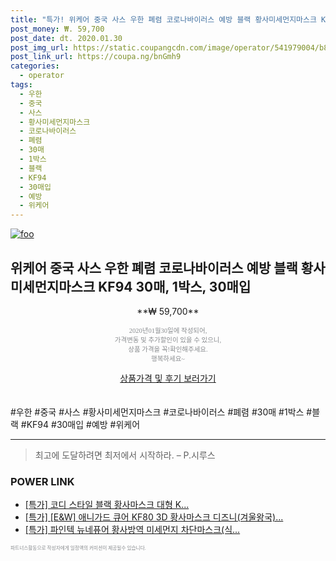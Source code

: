 ```yaml
--- 
title: "특가! 위케어 중국 사스 우한 폐렴 코로나바이러스 예방 블랙 황사미세먼지마스크 KF9..." 
post_money: ₩. 59,700 
post_date: dt. 2020.01.30 
post_img_url: https://static.coupangcdn.com/image/operator/541979004/b89d08f2-16d9-17c5-fb88-e2c7be017d16.jpg 
post_link_url: https://coupa.ng/bnGmh9 
categories: 
  - operator 
tags: 
  - 우한 
  - 중국 
  - 사스 
  - 황사미세먼지마스크 
  - 코로나바이러스 
  - 폐렴 
  - 30매 
  - 1박스 
  - 블랙 
  - KF94 
  - 30매입 
  - 예방 
  - 위케어 
--- 
```

[![foo](https://static.coupangcdn.com/image/operator/541979004/b89d08f2-16d9-17c5-fb88-e2c7be017d16.jpg)](https://coupa.ng/bnGmh9) 

## 위케어 중국 사스 우한 폐렴 코로나바이러스 예방 블랙 황사미세먼지마스크 KF94 30매, 1박스, 30매입 
<p style="text-align: center;">**₩ 59,700**</p> 
<p style="text-align: center;"><span style="color: #898c8f; font-family: Georgia,Times,serif; font-size: 0.75em;">2020년01월30일에 작성되어, <br>가격변동 및 추가할인이 있을 수 있으니,<br> 상품 가격을 꼭!확인해주세요.<br>행복하세요~</span> 
</p>	 
<div markdown="0" style="text-align: center;"><a href="https://coupa.ng/bnGmh9" class="btn btn--success">상품가격 및 후기 보러가기</a></div> 
<br><br> 
  #우한 #중국 #사스 #황사미세먼지마스크 #코로나바이러스 #폐렴 #30매 #1박스 #블랙 #KF94 #30매입 #예방 #위케어 
<hr> 

> 최고에 도달하려면 최저에서 시작하라. – P.시루스 


### POWER LINK

* <a href="https://blog.naver.com/santokki14/221789329117" target="_blank">[특가] 코디 스타일 블랙 황사마스크 대형 K...</a>
* <a href="https://blog.naver.com/sakai111/221789181196" target="_blank">[특가] [E&W] 애니가드 큐어 KF80 3D 황사마스크 디즈니(겨울왕국)...</a>
* <a href="https://blog.naver.com/sakai111/221787896396" target="_blank">[특가] 파인텍 뉴네퓨어 황사방역 미세먼지 차단마스크(식...</a>

<span style="color: #898c8f; font-family: Georgia,Times,serif; font-size: 0.55em;">파트너스활동으로 작성자에게 일정액의 커미션이 제공될수 있습니다.</span> 
